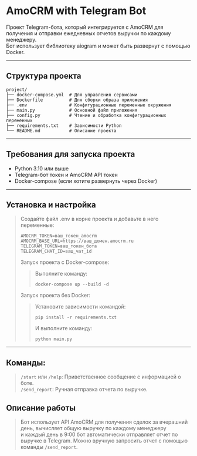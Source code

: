 # AmoCRM with Telegram Bot

Проект Telegram-бота, который интегрируется с AmoCRM для получения и отправки ежедневных отчетов выручки по каждому менеджеру. <br>
Бот использует библиотеку aiogram и может быть развернут с помощью Docker.
***

## Структура проекта
```
project/
├── docker-compose.yml  # Для управления сервисами
├── Dockerfile          # Для сборки образа приложения
├── .env                # Конфигурационные переменные окружения
├── main.py             # Основной файл приложения
├── config.py           # Чтение и обработка конфигурационных переменных
├── requirements.txt    # Зависимости Python
└── README.md           # Описание проекта
```
***

## Требования для запуска проекта

- Python 3.10 или выше  
- Telegram-бот токен и AmoCRM API токен
- Docker-compose (если хотите развернуть через Docker)
***

## Установка и настройка
>Создайте файл .env в корне проекта и добавьте в него переменные:
>```
>AMOCRM_TOKEN=ваш_токен_amocrm
>AMOCRM_BASE_URL=https://ваш_домен.amocrm.ru
>TELEGRAM_TOKEN=ваш_токен_бота
>TELEGRAM_CHAT_ID=ваш_чат_id
>```
> Запуск проекта c Docker-compose:
>> Выполните команду:
>>```
>> docker-compose up --build -d
>>```
>
> Запуск проекта без Docker:
>> Установите зависимости командой:
>> ```
>> pip install -r requirements.txt
>>```
>> И выполните команду:
>>```
>> python main.py
>>```
***

## Команды:
>```/start``` или ```/help```: Приветственное сообщение с информацией о боте.  
>```/send_report```: Ручная отправка отчета по выручке. 


## Описание работы  
>Бот использует API AmoCRM для получения сделок за вчерашний день, вычисляет общую выручку по каждому менеджеру  
> и каждый день в 9:00 бот автоматически отправляет отчет по выручке в Telegram.
> Можно вручную запросить отчет с помощью команды ```/send_report```.


